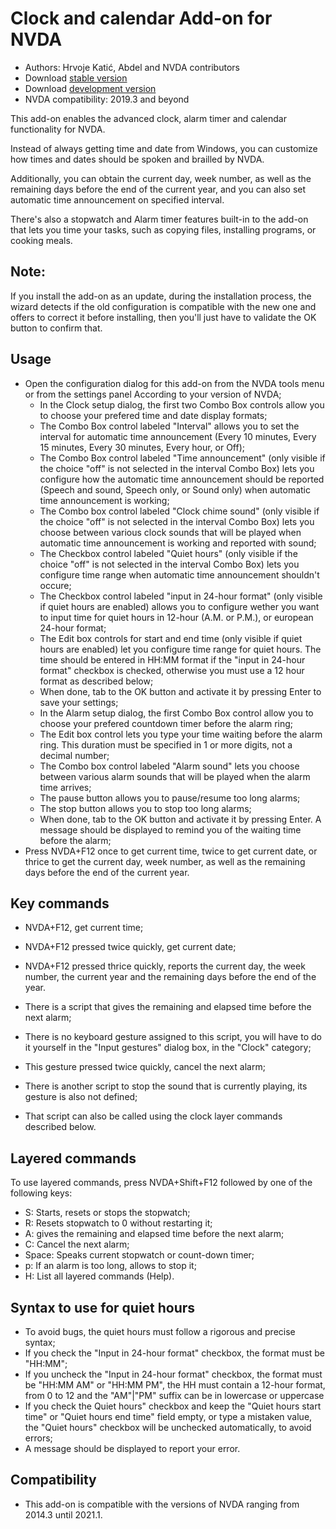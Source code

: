 # Clock and calendar Add-on for NVDA #

* Authors: Hrvoje Katić, Abdel and NVDA contributors
* Download [stable version][1]
* Download [development version][2]
* NVDA compatibility: 2019.3 and beyond

This add-on enables the advanced clock, alarm timer and calendar functionality for NVDA.

Instead of always getting time and date from Windows, you can customize how times and dates should be spoken and brailled by NVDA.

Additionally, you can obtain the current day, week number, as well as the remaining days before the end of the current year, and you can also set automatic time announcement on specified interval.

There's also a stopwatch and Alarm timer features built-in to the add-on that lets you time your tasks, such as copying files, installing programs, or cooking meals.

## Note:

If you install the add-on as an update, during the installation process, the wizard detects if the old configuration is compatible with the new one and offers to correct it before installing, then you'll just have to validate the OK button to confirm that.

## Usage

*	Open the configuration dialog for this add-on from the NVDA tools menu or from the settings panel According to your version of NVDA;
	*	In the Clock setup dialog, the first two Combo Box controls allow you to choose your prefered time and date display formats;
	*	The Combo Box control labeled "Interval" allows you to set the interval for automatic time announcement (Every 10 minutes, Every 15 minutes, Every 30 minutes, Every hour, or Off);
	*	The Combo Box control labeled "Time announcement" (only visible if the choice "off" is not selected in the interval Combo Box) lets you configure how the automatic time announcement should be reported (Speech and sound, Speech only, or Sound only) when automatic time announcement is working;
	*	The Combo box control labeled "Clock chime sound" (only visible if the choice "off" is not selected in the interval Combo Box) lets you choose between various clock sounds that will be played when automatic time announcement is working and reported with sound;
	*	The Checkbox control labeled "Quiet hours" (only visible if the choice "off" is not selected in the interval Combo Box) lets you configure time range when automatic time announcement shouldn't occure;
	*	The Checkbox control labeled "input in 24-hour format" (only visible if quiet hours are enabled) allows you to configure wether you want to input time for quiet hours in 12-hour (A.M. or P.M.), or european 24-hour format;
	*	The Edit box controls for start and end time (only visible if quiet hours are enabled) let you configure time range for quiet hours. The time should be entered in HH:MM format if the "input in 24-hour format" checkbox is checked, otherwise you must use a 12 hour format as described below;
	*	When done, tab to the OK button and activate it by pressing Enter to save your settings;
	*	In the Alarm setup dialog, the first Combo Box control allow you to choose your prefered countdown timer before the alarm ring;
	*	The Edit box control lets you type your time waiting before the alarm ring. This duration must be specified in 1 or more digits, not a decimal number;
	*	The Combo box control labeled "Alarm sound" lets you choose between various alarm sounds that will be played when the alarm time arrives;
	*	The pause button allows you to pause/resume too long alarms;
	*	The stop button allows you to stop too long alarms;
	*	When done, tab to the OK button and activate it by pressing Enter. A message should be displayed to remind you of the waiting time before the alarm;
*	Press NVDA+F12 once to get current time, twice to get current date, or thrice to get the current day, week number, as well as the remaining days before the end of the current year.

## Key commands

- NVDA+F12, get current time;
- NVDA+F12 pressed twice quickly, get current date;
- NVDA+F12 pressed thrice quickly, reports the current day, the week number, the current year and the remaining days before the end of the year.

- There is a script that gives the remaining and elapsed time before the next alarm;
- There is no keyboard gesture assigned to this script, you will have to do it yourself in the "Input gestures" dialog box, in the "Clock" category;
- This gesture pressed twice quickly, cancel the next alarm;
- There is another script to stop the sound that is currently playing, its gesture is also not defined;
- That script can also be called using the clock layer commands described below.

## Layered commands

To use layered commands, press NVDA+Shift+F12 followed by one of the following keys:

- S: Starts, resets or stops the stopwatch;
- R: Resets stopwatch to 0 without restarting it;
- A: gives the remaining and elapsed time before the next alarm;
- C: Cancel the next alarm;
- Space: Speaks current stopwatch or count-down timer;
- p: If an alarm is too long, allows to stop it;
- H: List all layered commands (Help).

## Syntax to use for quiet hours

- To avoid bugs, the quiet hours must follow a rigorous and precise syntax;
- If you check the "Input in 24-hour format" checkbox, the format must be "HH:MM";
- If you uncheck the "Input in 24-hour format" checkbox, the format must be "HH:MM AM" or "HH:MM PM", the HH must contain a 12-hour format, from 0 to 12 and the "AM"|"PM" suffix can be in lowercase or uppercase
- If you check the Quiet hours" checkbox and keep the "Quiet hours start time" or "Quiet hours end time" field empty, or type a mistaken value, the "Quiet hours" checkbox will be unchecked automatically, to avoid errors;
- A message should be displayed to report your error.

## Compatibility

- This add-on is compatible with the versions of NVDA ranging from 2014.3 until 2021.1.

[1]: https://addons.nvda-project.org/files/get.php?file=cac

[2]: https://addons.nvda-project.org/files/get.php?file=cac-dev
